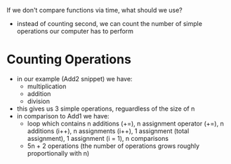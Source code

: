 If we don't compare functions via time, what should we use?
- instead of counting second, we can count the number of simple operations our computer has to perform

# Counting Operations
- in our example (Add2 snippet) we have:
  - multiplication
  - addition
  - division
- this gives us 3 simple operations, reguardless of the size of n 
- in comparison to Add1 we have:
  - loop which contains n additions (+=), n assignment operator (+=), n additions (i++), n assignments (i++), 1 assignment (total assignment), 1 assignment (i = 1), n comparisons
  - 5n + 2 operations (the number of operations grows roughly proportionally with n)